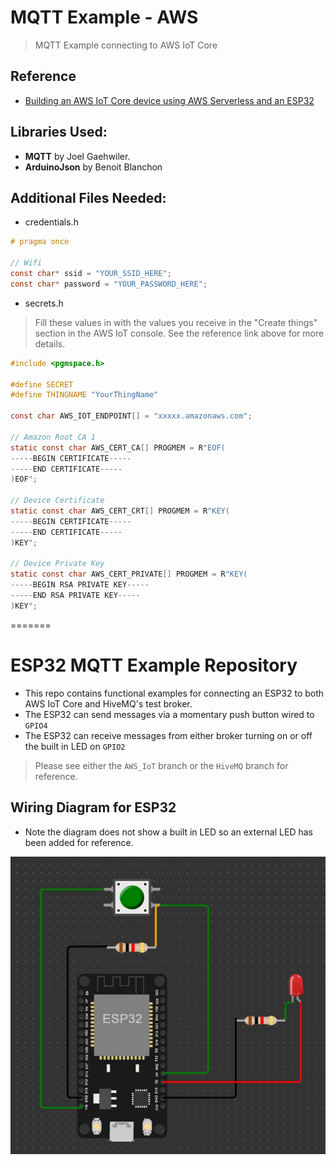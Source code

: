 # MQTT Example - AWS

> MQTT Example connecting to AWS IoT Core

## Reference 

  - [Building an AWS IoT Core device using AWS Serverless and an ESP32](https://aws.amazon.com/blogs/compute/building-an-aws-iot-core-device-using-aws-serverless-and-an-esp32/)

## Libraries Used:

  - **MQTT** by Joel Gaehwiler.
  - **ArduinoJson** by Benoit Blanchon

## Additional Files Needed:

- credentials.h

```C
# pragma once

// Wifi
const char* ssid = "YOUR_SSID_HERE"; 
const char* password = "YOUR_PASSWORD_HERE";
```

- secrets.h

> Fill these values in with the values you receive in the "Create things" section in the AWS IoT console. See the reference link above for more details.

```C
#include <pgmspace.h>

#define SECRET
#define THINGNAME "YourThingName"

const char AWS_IOT_ENDPOINT[] = "xxxxx.amazonaws.com";

// Amazon Root CA 1
static const char AWS_CERT_CA[] PROGMEM = R"EOF(
-----BEGIN CERTIFICATE-----
-----END CERTIFICATE-----
)EOF";

// Device Certificate
static const char AWS_CERT_CRT[] PROGMEM = R"KEY(
-----BEGIN CERTIFICATE-----
-----END CERTIFICATE-----
)KEY";

// Device Private Key
static const char AWS_CERT_PRIVATE[] PROGMEM = R"KEY(
-----BEGIN RSA PRIVATE KEY-----
-----END RSA PRIVATE KEY-----
)KEY";
```
=======
# ESP32 MQTT Example Repository

- This repo contains functional examples for connecting an ESP32 to both AWS IoT Core and HiveMQ's test broker.
- The ESP32 can send messages via a momentary push button wired to `GPIO4`
- The ESP32 can receive messages from either broker turning on or off the built in LED on `GPIO2`

> Please see either the `AWS_IoT` branch or the `HiveMQ` branch for reference.

## Wiring Diagram for ESP32

- Note the diagram does not show a built in LED so an external LED has been added for reference.

![ESP32](./resources/ESP32.JPG)
